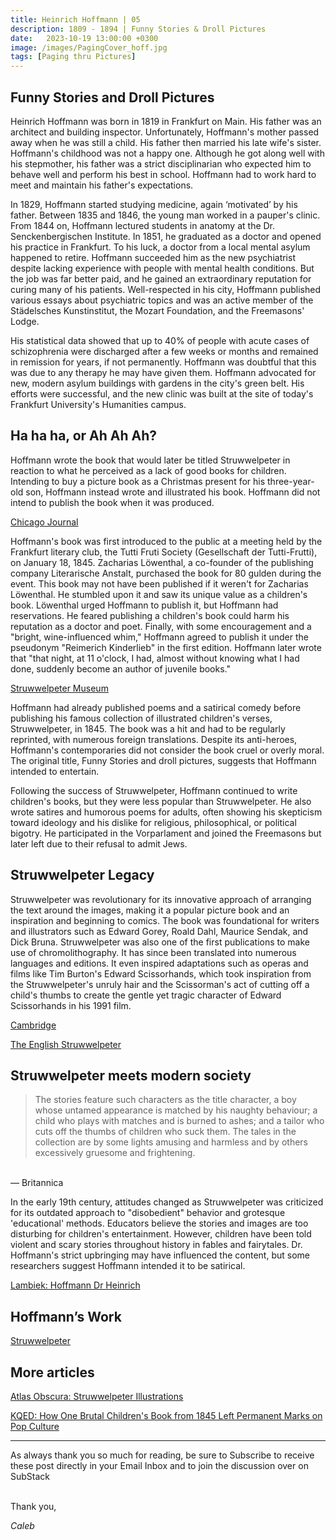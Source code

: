 ```yaml
---
title: Heinrich Hoffmann | 05
description: 1809 - 1894 | Funny Stories & Droll Pictures
date:   2023-10-19 13:00:00 +0300
image: /images/PagingCover_hoff.jpg
tags: [Paging thru Pictures]
---
```


## Funny Stories and Droll Pictures

Heinrich Hoffmann was born in 1819 in Frankfurt on Main. His father was an architect and building inspector. Unfortunately, Hoffmann's mother passed away when he was still a child. His father then married his late wife's sister. Hoffmann's childhood was not a happy one. Although he got along well with his stepmother, his father was a strict disciplinarian who expected him to behave well and perform his best in school. Hoffmann had to work hard to meet and maintain his father's expectations.

In 1829, Hoffmann started studying medicine, again ‘motivated’ by his father. Between 1835 and 1846, the young man worked in a pauper's clinic. From 1844 on, Hoffmann lectured students in anatomy at the Dr. Senckenbergischen Institute. In 1851, he graduated as a doctor and opened his practice in Frankfurt. To his luck, a doctor from a local mental asylum happened to retire. Hoffmann succeeded him as the new psychiatrist despite lacking experience with people with mental health conditions. But the job was far better paid, and he gained an extraordinary reputation for curing many of his patients. Well-respected in his city, Hoffmann published various essays about psychiatric topics and was an active member of the Städelsches Kunstinstitut, the Mozart Foundation, and the Freemasons' Lodge.

His statistical data showed that up to 40% of people with acute cases of schizophrenia were discharged after a few weeks or months and remained in remission for years, if not permanently. Hoffmann was doubtful that this was due to any therapy he may have given them. Hoffmann advocated for new, modern asylum buildings with gardens in the city's green belt. His efforts were successful, and the new clinic was built at the site of today's Frankfurt University's Humanities campus.

## Ha ha ha, or Ah Ah Ah?

Hoffmann wrote the book that would later be titled Struwwelpeter in reaction to what he perceived as a lack of good books for children. Intending to buy a picture book as a Christmas present for his three-year-old son, Hoffmann instead wrote and illustrated his book. Hoffmann did not intend to publish the book when it was produced.

<a href="https://www.journals.uchicago.edu/doi/10.1086/pbsa.97.2.24296027">Chicago Journal</a>

Hoffmann's book was first introduced to the public at a meeting held by the Frankfurt literary club, the Tutti Fruti Society (Gesellschaft der Tutti-Frutti), on January 18, 1845. Zacharias Löwenthal, a co-founder of the publishing company Literarische Anstalt, purchased the book for 80 gulden during the event. This book may not have been published if it weren't for Zacharias Löwenthal. He stumbled upon it and saw its unique value as a children's book. Löwenthal urged Hoffmann to publish it, but Hoffmann had reservations. He feared publishing a children's book could harm his reputation as a doctor and poet. Finally, with some encouragement and a "bright, wine-influenced whim," Hoffmann agreed to publish it under the pseudonym "Reimerich Kinderlieb" in the first edition. Hoffmann later wrote that "that night, at 11 o'clock, I had, almost without knowing what I had done, suddenly become an author of juvenile books."

<a href="https://www.struwwelpeter-museum.de/en/heinrich-hoffmann/" >Struwwelpeter Museum</a>

Hoffmann had already published poems and a satirical comedy before publishing his famous collection of illustrated children's verses, Struwwelpeter, in 1845. The book was a hit and had to be regularly reprinted, with numerous foreign translations. Despite its anti-heroes, Hoffmann's contemporaries did not consider the book cruel or overly moral. The original title, Funny Stories and droll pictures, suggests that Hoffmann intended to entertain. 

Following the success of Struwwelpeter, Hoffmann continued to write children's books, but they were less popular than Struwwelpeter. He also wrote satires and humorous poems for adults, often showing his skepticism toward ideology and his dislike for religious, philosophical, or political bigotry. He participated in the Vorparlament and joined the Freemasons but later left due to their refusal to admit Jews. 

## Struwwelpeter Legacy

Struwwelpeter was revolutionary for its innovative approach of arranging the text around the images, making it a popular picture book and an inspiration and beginning to comics. The book was foundational for writers and illustrators such as Edward Gorey, Roald Dahl, Maurice Sendak, and Dick Bruna. Struwwelpeter was also one of the first publications to make use of chromolithography. It has since been translated into numerous languages and editions. It even inspired adaptations such as operas and films like Tim Burton's Edward Scissorhands, which took inspiration from the Struwwelpeter's unruly hair and the Scissorman's act of cutting off a child's thumbs to create the gentle yet tragic character of Edward Scissorhands in his 1991 film.

<a href="https://www.cambridge.org/core/journals/the-british-journal-of-psychiatry/article/struwwelpeter-by-heinrich-hoffmann-psychiatry-in-literature/E8A4BC5623A5952E09C24C9E3CF78682">Cambridge</a>

<a href="https://www.bl.uk/collection-items/the-english-struwwelpeter-by-heinrich-hoffmann">The English Struwwelpeter</a>

## Struwwelpeter meets modern society

> The stories feature such characters as the title character, a boy whose untamed appearance is matched by his naughty behaviour; a child who plays with matches and is burned to ashes; and a tailor who cuts off the thumbs of children who suck them. The tales in the collection are by some lights amusing and harmless and by others excessively gruesome and frightening.<br>
<br>
— Britannica

In the early 19th century, attitudes changed as Struwwelpeter was criticized for its outdated approach to "disobedient" behavior and grotesque 'educational' methods. Educators believe the stories and images are too disturbing for children's entertainment. However, children have been told violent and scary stories throughout history in fables and fairytales. Dr. Hoffmann's strict upbringing may have influenced the content, but some researchers suggest Hoffmann intended it to be satirical. 

<a href="https://www.lambiek.net/artists/h/hoffmann_dr_heinrich.htm" >Lambiek: Hoffmann Dr Heinrich</a>

## Hoffmann’s Work

<u>[Struwwelpeter](https://www.gutenberg.org/files/12116/12116-h/12116-h.htm)</u>

## More articles

<a href="https://www.atlasobscura.com/articles/original-struwwelpeter-illustrations-childrens-moral-lesson-book" >Atlas Obscura: Struwwelpeter Illustrations</a>

<a href="https://www.kqed.org/arts/13863411/how-one-brutal-childrens-book-from-1845-left-permanent-marks-on-pop-culture">KQED: How One Brutal Children's Book from 1845 Left Permanent Marks on Pop Culture</a>

***

As always thank you so much for reading, be sure to Subscribe to receive these post directly in your Email Inbox and to join the discussion over on SubStack

<br>
Thank you,

*Caleb*
